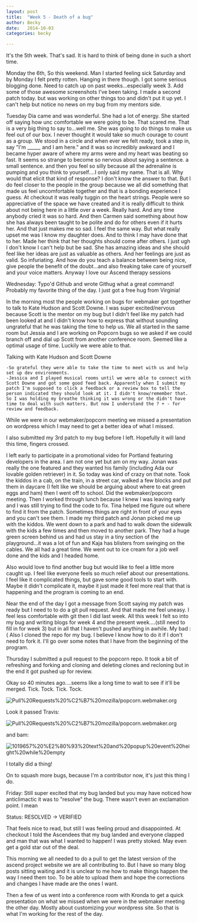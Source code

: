 ```yaml
---
layout: post
title:  "Week 5 - Death of a bug"
author: Becky
date:   2014-10-03
categories: becky

---
```



It's the 5th week. That's sad. It is hard to think of being done in such a short time.

Monday the 6th, So this weekend. Man I started feeling sick Saturday and by Monday I felt pretty rotten. Hanging in there though. I got some serious blogging done. Need to catch up on past weeks...especially week 3. Add some of those awesome screenshots I've been taking.
I made a second patch today. but was working on other things too and didn't put it up yet. I can't help but notice no news on my bug from my mentors side.

Tuesday Dia came and was wonderful. She had a lot of energy. She started off saying how unc comfortable we were going to be. That scared me. That is a very big thing to say to...well me. She was going to do things to make us feel out of our box. I never thought it would take so much courage to count as a group. We stood in a circle and when ever we felt ready, took a step in, say "I'm _____, and I am here." and it was so incredibly awkward and I became hyper aware of where my arms were and my heart was beating so fast. It seems so strange to become so nervous about saying a sentence. a small sentence. and then you feel so silly because all the adrenaline is pumping and you think to yourself....I only said my name. That is all. Why would that elicit that kind of response? I  don't know the answer to that. But I do feel closer to the people in the  group because we all did something that made us feel uncomfortable together and that is a bonding experience I guess.
At checkout it was really tuggin on the heart strings. People were so appreciative of the space we have created and it is really difficult to think about not being here in a little over a week. Really hard. And any time anybody cried it was so hard. And then Carmen said something about how she has always been taught to be polite and do for others even if it hurts her. And that just makes me so sad. I feel the same way. But what really upset me was I know my daughter does. And to think I may have done that to her.  Made her think that her thoughts should come after others. I just ugh I don't know I can't help but be sad. She has amazing ideas and she should feel like her ideas are just as valuable as others. And her feelings are just as valid. So infuriating. And how do you teach a balance between being nice, give people the benefit of the doubt...and also freaking take care of yourself and your voice matters. Anyway I love our Ascend therapy sessions

Wednesday: Typo'd Github and wrote Githug what a great command! Probably my favorite thing of the day. I just got a free hug from Virginia!

In the morning most the people working on bugs for webmaker got together to talk to Kate Hudson and Scott Downe. I was super excited/nervous because Scott is the mentor on my bug but I didn't feel like my patch had been looked at and I didn't know how to express that without sounding ungrateful that he was taking the time to help us. We all started in the same room but Jessia and I are working on Popcorn bugs so we asked if we could branch off and dial up Scott from another conference room. Seemed like a optimal usage of time. Luckily we were able to that.

Talking with Kate Hudson and Scott Downe

    -So grateful they were able to take the time to meet with us and help set up dev environments.
    -Jessica and I played musical rooms until we were able to connect with Scott Downe and got some good feed back. Apparently when I submit my patch I'm supposed to click a feedback or a review box to tell the person indicated they should look at it. I didn't know/remember that. So I was holding my breathe thinking it was wrong or the didn't have time to deal with such matters. But now I understand the ? + - for review and feedback.

While we were in our webmaker/popcorn meeting we missed a presentation on wordpress which I may need to get a better idea of what I missed.

I also submitted my 3rd patch to my bug before I left. Hopefully it will land this time, fingers crossed.

I left early to participate in a promotional video for Portland featuring developers in the area. I am not one yet but am on my way. Jonan was really the one featured and they wanted his family (including Ada our lovable golden retriever) in it. So today was kind of crazy on that note. Took the kiddos in a cab, on the train, in a street car, walked a few blocks and put them in daycare (I felt like we should be arguing about where to eat green eggs and ham) then I went off to school. Did the webmaker/popcorn meeting. Then I worked through lunch because I knew I was leaving early and I was still trying to find the code to fix. Tina helped me figure out where to find it from the patch. Sometimes things are right in front of your eyes and you can't see them. I made my third patch and Jonan picked me up with the kiddos. We went down to a park and had to walk down the sidewalk with the kids a few times and then moved to another park. They had a huge green screen behind us and had us stay in a tiny section of the playground...it was a lot of fun and Kaja has blisters from swinging on the cables. We all had a great time. We went out to ice cream for a job well done and the kids and I headed home.

Also would love to find another bug but would like to feel a little more caught up.
I feel like everyone feels so much relief about our presentations. I feel like it complicated things, but gave some good tools to start with. Maybe it didn't complicate it, maybe it just made it feel more real that that is happening and the program is coming to an end.

Near the end of the day I got a message from Scott saying my patch was ready but I need to to do a git pull request. And that made me feel uneasy. I feel less comfortable with git then I did last week. All this week I felt so into my bug and writing blogs for week 4 and the present week....(still need to fill in for week 3) but in all that I haven't pushed anything in awhile. My bad :( Also I cloned the repo for my bug. I believe I know how to do it if I don't need to fork it. I'll go over some notes that I have from the beginning of the program.

Thursday I submitted a pull request to the popcorn repo. It took a bit of refreshing and forking and cloning and deleting clones and recloning but in the end it got pushed up for review.

Okay so 40 minutes ago....seems like a long time to wait to see if it'll be merged. Tick. Tock. Tick. Tock.

<img src="https://www.evernote.com/shard/s146/sh/8c66cfd1-38f3-4b63-8499-0a3428ca5b21/f3565670eea7d3c60372a915847ccfbf/deep/0/Pull-Requests---mozilla-popcorn.webmaker.org.png" alt="Pull%20Requests%20%C2%B7%20mozilla/popcorn.webmaker.org" />


Look it passed Travis:

<img src="https://www.evernote.com/shard/s146/sh/bb5c770c-44ba-4cee-9c0a-808af11f7fb4/01d0c0186d2dad2006d32bd0cdb77f3a/deep/0/Pull-Requests---mozilla-popcorn.webmaker.org.png" alt="Pull%20Requests%20%C2%B7%20mozilla/popcorn.webmaker.org" />

and bam:

<img src="https://www.evernote.com/shard/s146/sh/2858a172-4eae-4e9f-86ac-a56fa98d1d21/385dcd549a61987fbaba1e22f606edf6/deep/0/1019657---text-and-popup-event-height-while-empty.png" alt="1019657%20%E2%80%93%20text%20and%20popup%20event%20height%20while%20empty" />

I totally did a thing!

On to squash more bugs, because I'm a contributor now, it's just this thing I do.

Friday: Still super excited that my bug landed but you may have noticed how anticlimactic it was to "resolve" the bug. There wasn't even an exclamation point. I mean

Status: RESOLVED → VERIFIED

That feels nice to read, but still I was feeling proud and disappointed. At checkout I told the Ascendees that my bug landed and everyone clapped and man that was what I wanted to happen! I was pretty stoked. May even get a gold star out of the deal.

This morning we all needed to do a pull to get the latest version of the ascend project website we are all contributing to. But I have so many blog posts sitting waiting and it is unclear to me how to make things happen the way I need them too. To be able to upload them and hope the corrections and changes I have made are the ones I want.

Then a few of us went into a conference room with Kronda to get a quick presentation on what we missed when we were in the webmaker meeting the other day. Mostly about customizing your wordpress site. So that is what I'm working for the rest of the day.